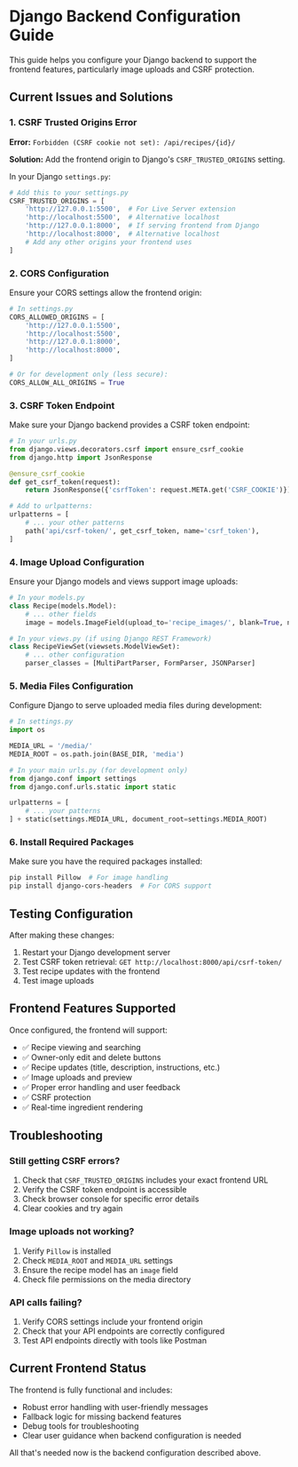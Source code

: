 # Django Backend Configuration Guide

This guide helps you configure your Django backend to support the frontend features, particularly image uploads and CSRF protection.

## Current Issues and Solutions

### 1. CSRF Trusted Origins Error

**Error:** `Forbidden (CSRF cookie not set): /api/recipes/{id}/`

**Solution:** Add the frontend origin to Django's `CSRF_TRUSTED_ORIGINS` setting.

In your Django `settings.py`:

```python
# Add this to your settings.py
CSRF_TRUSTED_ORIGINS = [
    'http://127.0.0.1:5500',  # For Live Server extension
    'http://localhost:5500',  # Alternative localhost
    'http://127.0.0.1:8000',  # If serving frontend from Django
    'http://localhost:8000',  # Alternative localhost
    # Add any other origins your frontend uses
]
```

### 2. CORS Configuration

Ensure your CORS settings allow the frontend origin:

```python
# In settings.py
CORS_ALLOWED_ORIGINS = [
    'http://127.0.0.1:5500',
    'http://localhost:5500',
    'http://127.0.0.1:8000',
    'http://localhost:8000',
]

# Or for development only (less secure):
CORS_ALLOW_ALL_ORIGINS = True
```

### 3. CSRF Token Endpoint

Make sure your Django backend provides a CSRF token endpoint:

```python
# In your urls.py
from django.views.decorators.csrf import ensure_csrf_cookie
from django.http import JsonResponse

@ensure_csrf_cookie
def get_csrf_token(request):
    return JsonResponse({'csrfToken': request.META.get('CSRF_COOKIE')})

# Add to urlpatterns:
urlpatterns = [
    # ... your other patterns
    path('api/csrf-token/', get_csrf_token, name='csrf_token'),
]
```

### 4. Image Upload Configuration

Ensure your Django models and views support image uploads:

```python
# In your models.py
class Recipe(models.Model):
    # ... other fields
    image = models.ImageField(upload_to='recipe_images/', blank=True, null=True)

# In your views.py (if using Django REST Framework)
class RecipeViewSet(viewsets.ModelViewSet):
    # ... other configuration
    parser_classes = [MultiPartParser, FormParser, JSONParser]
```

### 5. Media Files Configuration

Configure Django to serve uploaded media files during development:

```python
# In settings.py
import os

MEDIA_URL = '/media/'
MEDIA_ROOT = os.path.join(BASE_DIR, 'media')

# In your main urls.py (for development only)
from django.conf import settings
from django.conf.urls.static import static

urlpatterns = [
    # ... your patterns
] + static(settings.MEDIA_URL, document_root=settings.MEDIA_ROOT)
```

### 6. Install Required Packages

Make sure you have the required packages installed:

```bash
pip install Pillow  # For image handling
pip install django-cors-headers  # For CORS support
```

## Testing Configuration

After making these changes:

1. Restart your Django development server
2. Test CSRF token retrieval: `GET http://localhost:8000/api/csrf-token/`
3. Test recipe updates with the frontend
4. Test image uploads

## Frontend Features Supported

Once configured, the frontend will support:

- ✅ Recipe viewing and searching
- ✅ Owner-only edit and delete buttons
- ✅ Recipe updates (title, description, instructions, etc.)
- ✅ Image uploads and preview
- ✅ Proper error handling and user feedback
- ✅ CSRF protection
- ✅ Real-time ingredient rendering

## Troubleshooting

### Still getting CSRF errors?
1. Check that `CSRF_TRUSTED_ORIGINS` includes your exact frontend URL
2. Verify the CSRF token endpoint is accessible
3. Check browser console for specific error details
4. Clear cookies and try again

### Image uploads not working?
1. Verify `Pillow` is installed
2. Check `MEDIA_ROOT` and `MEDIA_URL` settings
3. Ensure the recipe model has an `image` field
4. Check file permissions on the media directory

### API calls failing?
1. Verify CORS settings include your frontend origin
2. Check that your API endpoints are correctly configured
3. Test API endpoints directly with tools like Postman

## Current Frontend Status

The frontend is fully functional and includes:
- Robust error handling with user-friendly messages
- Fallback logic for missing backend features
- Debug tools for troubleshooting
- Clear user guidance when backend configuration is needed

All that's needed now is the backend configuration described above.
